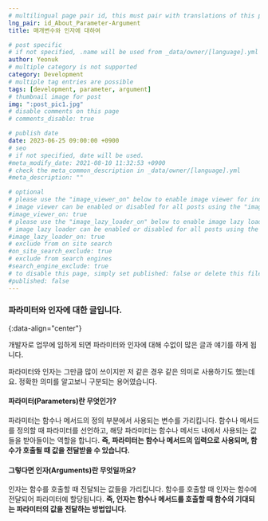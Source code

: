 ```yaml
---
# multilingual page pair id, this must pair with translations of this page. (This name must be unique)
lng_pair: id_About_Parameter-Argument
title: 매개변수와 인자에 대하여

# post specific
# if not specified, .name will be used from _data/owner/[language].yml
author: Yeonuk
# multiple category is not supported
category: Development
# multiple tag entries are possible
tags: [development, parameter, argument]
# thumbnail image for post
img: ":post_pic1.jpg"
# disable comments on this page
# comments_disable: true

# publish date
date: 2023-06-25 09:00:00 +0900
# seo
# if not specified, date will be used.
#meta_modify_date: 2021-08-10 11:32:53 +0900
# check the meta_common_description in _data/owner/[language].yml
#meta_description: ""

# optional
# please use the "image_viewer_on" below to enable image viewer for individual pages or posts (_posts/ or [language]/_posts folders).
# image viewer can be enabled or disabled for all posts using the "image_viewer_posts: true" setting in _data/conf/main.yml.
#image_viewer_on: true
# please use the "image_lazy_loader_on" below to enable image lazy loader for individual pages or posts (_posts/ or [language]/_posts folders).
# image lazy loader can be enabled or disabled for all posts using the "image_lazy_loader_posts: true" setting in _data/conf/main.yml.
#image_lazy_loader_on: true
# exclude from on site search
#on_site_search_exclude: true
# exclude from search engines
#search_engine_exclude: true
# to disable this page, simply set published: false or delete this file
#published: false
---
```


<!-- outline-start -->

### 파라미터와 인자에 대한 글입니다.

{:data-align="center"}

<!-- outline-end -->

개발자로 업무에 임하게 되면 파라미터와 인자에 대해 수없이 많은 글과 얘기를 하게 됩니다.

파라미터와 인자는 그만큼 많이 쓰이지만 저 같은 경우 같은 의미로 사용하기도 했는데요.
정확한 의미를 알고보니 구분되는 용어였습니다.

#### 파라미터(Parameters)란 무엇인가?

파라미터는 함수나 메서드의 정의 부분에서 사용되는 변수를 가리킵니다.
함수나 메서드를 정의할 때 파라미터를 선언하고, 해당 파라미터는 함수나 메서드 내에서 사용되는 값들을 받아들이는 역할을 합니다.
**즉, 파라미터는 함수나 메서드의 입력으로 사용되며, 함수가 호출될 때 값을 전달받을 수 있습니다.**

#### 그렇다면 인자(Arguments)란 무엇일까요?

인자는 함수를 호출할 때 전달되는 값들을 가리킵니다. 함수를 호출할 때 인자는 함수에 전달되어 파라미터에 할당됩니다.
**즉, 인자는 함수나 메서드를 호출할 때 함수의 기대되는 파라미터의 값을 전달하는 방법입니다.**
